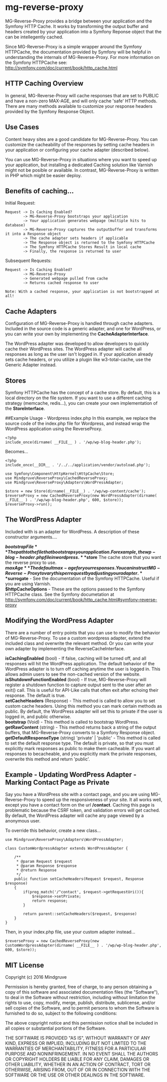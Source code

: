 # mg-reverse-proxy

MG-Reverse-Proxy provides a bridge between your application and the Symfony HTTP Cache.  It works by transforming the output buffer and headers created by your application into a Symfony Reponse object that the can be intellegently cached.

Since MG-Reverse-Proxy is a simple wrapper around the Symfony HTTPCache, the documentation provided by Symfony will be helpful in understanding the internals of  MG-Reverse-Proxy.  For more information on the Symfony HTTPCache see: http://symfony.com/doc/current/book/http_cache.html

## HTTP Caching Overview
In general, MG-Reverse-Proxy will cache responses that are set to PUBLIC and have a non-zero MAX-AGE, and will only cache 'safe' HTTP methods.  There are many methods available to customize your response headers provided by the Symfony Response Object.

## Use Cases
Content heavy sites are a good candidate for MG-Reverse-Proxy.  You can customize the cacheability
of the responses by setting cache headers in your application or configuring your cache adapter (described below).    

You can use MG-Reverse-Proxy in situations where you want to speed up your application, but installing a dedicated Caching solution like Varnish might not be posible or available.  In contrast, MG-Reverse-Proxy is written in PHP which might be easier deploy.

## Benefits of caching...

Initial Request:

    Request -> Is Caching Enabled?  
            -> MG-Reverse-Proxy bootstraps your application
            -> Your application generates webpage (multiple hits to database)
            -> MG-Reverse-Proxy captures the outputbuffer and transforms it into a Response object
            -> The cache adapter sets headers if applicable
            -> The Response object is returned to the Symfony HTTPCache
            -> The Symfony HTTPCache Stores Result in local cache 
            -> Finally, the response is returned to user

Subsequent Requests:

    Request -> Is Caching Enabled?   
            -> MG-Reverse-Proxy 
            -> Generated webpage pulled from cache
            -> Returns cached response to user
            
    Note: With a cached response, your application is not bootstrapped at all!

## Cache Adapters
Configuration of MG-Reverse-Proxy is handled through cache adapters.  Included in the source code is a generic adapter, and one for WordPress, or you can write your own by implementing the **CacheAdapterInterface**.  

The WordPress adapter was developed to allow developers to quickly cache their WordPress sites.  The WordPress adapter will cache all responses as long as the user isn't logged in.  If your application already sets cache headers, or you utilize a plugin like w3-total-cache, use the Generic Adapter instead.

## Stores
Symfony HTTPCache has the concept of a cache store.  By default, this is a local directory on the file system.
If you want to use a different caching strategy (memcache, redis...), you can create your own implementation of the **StoreInterface**.

##Example Usage - Wordpress index.php
In this example, we replace the source code of the index.php file for Wordpress, and instead wrap the WordPress application using the ReverseProxy.

    <?php
    include_once(dirname( __FILE__ ) . '/wp/wp-blog-header.php');

Becomes...

    <?php 
    include_once(__DIR__ . '/../../application/vendor/autoload.php');

    use Symfony\Component\HttpKernel\HttpCache\Store;
    use Mindgruve\ReverseProxy\CachedReverseProxy;
    use Mindgruve\ReverseProxy\Adapters\WordPressAdapter;

    $store = new Store(dirname(__FILE__) . '/wp/wp-content/cache');
    $reverseProxy = new CachedReverseProxy(new WordPressAdapter(dirname( __FILE__ ) . '/wp/wp-blog-header.php', 600, $store));
    $reverseProxy->run();
      
## The WordPress Adapter
Included with is an adapter for WordPress.  A description of these constructor arguments....

**$bootstrapFile** The path to the file that bootstraps your application.  For example, the wp-blog-header.php file in wordpress.   
**$store** The cache store that you want the reverse proxy to use.   
**$maxAge** The default max-age for your responses.  You can instruct MG-Reverse-Proxy to vary this per request by adjusting your adapter.   
**$surrogate** - See the documentation of the Symfony HTTPCache.  Useful if you are using Varnish.   
**$httpCacheOptions** - These are the options passed to the Symfony HTTPCache class.  See the Symfony documetation at http://symfony.com/doc/current/book/http_cache.html#symfony-reverse-proxy   

## Modifying the WordPress Adapter
There are a number of entry points that you can use to modify the behavior of MG-Reverse-Proxy.  To use a custom wordpress adapter, extend the included class and overwrite the relevant method.  Or you can write your own adapter by implementing the ReverseCacheInterface.

**isCachingEnabled** (bool) - If false, caching will be turned off, and all responses will hit the WordPress application.  The default behavior of the WordPress adapter is to turn off caching anytime the user is logged in.  This allows admin users to see the non-cached version of the website.   
**isShutdownFunctionEnabled** (bool) - If true, MG-Reverse-Proxy will register a shutdown function to capture output sent to the user after an exit() call.  This is useful for API-Like calls that often exit after echoing their response.  The default is true.     
**setCacheHeaders** (Response) - This method is called to allow you to set custom cache headers.  Using this method you can mark certain methods as public.  By default, the WordPress adapter will set this to private if the user is logged in, and public otherwise.   
**bootstrap** (Void) - This method is called to bootstrap WordPress.    
**getRawContent** (string) - This method returns back a string of the output buffers, that MG-Reverse-Proxy converts to a Symfony Response object.    
**getDefaultResponseType** (string) 'private' | 'public' - This method is called to set the default response type.  The default is private, so that you must explicitly mark responses as public to make them cacheable.  If you want all responses to becacheable, and you explicitly mark the private responses, overwrite this method and return 'public'.    

## Example - Updating WordPress Adapter - Marking Contact Page as Private
Say you have a WordPress site with a contact page, and you are using MG-Reverse-Proxy to speed up the responsiveness of your site.  It all works well, except you have a contact form on the url **/contact**.   Caching this page is problematic because the CSRF token, and validation errors will get cached.  By default, the WordPress adapter will cache any page viewed by a anonymous user.  

To override this behavior, create a new class...

    use Mindgruve\ReverseProxy\Adapters\WordPressAdapter;
    
    class CustomWordpressAdapter extends WordPressAdapter {
    
        /**
         * @param Request $request
         * @param Response $response
         * @return Response
         */
        public function setCacheHeaders(Request $request, Response $response)
        {
            if(preg_match('/^contact', $request->getRequestUri()){
                $response->setPrivate;
                return response;
            }
        
            return parent::setCacheHeaders($request, $response)
        }
    }

Then, in your index.php file, use your custom adapter instead...

    $reverseProxy = new CachedReverseProxy(new CustomWordpressAdapter(dirname( __FILE__ ) . '/wp/wp-blog-header.php', 600, $store));

## MIT License
Copyright (c) 2016 Mindgruve

Permission is hereby granted, free of charge, to any person obtaining a copy of this software and associated documentation files (the "Software"), to deal in the Software without restriction, including without limitation the rights to use, copy, modify, merge, publish, distribute, sublicense, and/or sell copies of the Software, and to permit persons to whom the Software is furnished to do so, subject to the following conditions:

The above copyright notice and this permission notice shall be included in all copies or substantial portions of the Software.

THE SOFTWARE IS PROVIDED "AS IS", WITHOUT WARRANTY OF ANY KIND, EXPRESS OR IMPLIED, INCLUDING BUT NOT LIMITED TO THE WARRANTIES OF MERCHANTABILITY, FITNESS FOR A PARTICULAR PURPOSE AND NONINFRINGEMENT. IN NO EVENT SHALL THE AUTHORS OR COPYRIGHT HOLDERS BE LIABLE FOR ANY CLAIM, DAMAGES OR OTHER LIABILITY, WHETHER IN AN ACTION OF CONTRACT, TORT OR OTHERWISE, ARISING FROM, OUT OF OR IN CONNECTION WITH THE SOFTWARE OR THE USE OR OTHER DEALINGS IN THE SOFTWARE.
